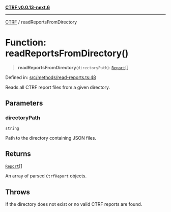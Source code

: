[**CTRF v0.0.13-next.6**](../README.md)

***

[CTRF](../README.md) / readReportsFromDirectory

# Function: readReportsFromDirectory()

> **readReportsFromDirectory**(`directoryPath`): [`Report`](../interfaces/Report.md)[]

Defined in: [src/methods/read-reports.ts:48](https://github.com/ctrf-io/ctrf-core-js/blob/main/src/methods/read-reports.ts#L48)

Reads all CTRF report files from a given directory.

## Parameters

### directoryPath

`string`

Path to the directory containing JSON files.

## Returns

[`Report`](../interfaces/Report.md)[]

An array of parsed `CtrfReport` objects.

## Throws

If the directory does not exist or no valid CTRF reports are found.
